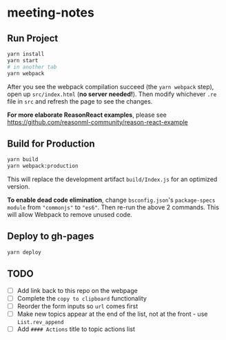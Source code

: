 # meeting-notes

## Run Project

```sh
yarn install
yarn start
# in another tab
yarn webpack
```

After you see the webpack compilation succeed (the `yarn webpack` step), open up `src/index.html` (**no server needed!**). Then modify whichever `.re` file in `src` and refresh the page to see the changes.

**For more elaborate ReasonReact examples**, please see https://github.com/reasonml-community/reason-react-example

## Build for Production

```sh
yarn build
yarn webpack:production
```

This will replace the development artifact `build/Index.js` for an optimized version.

**To enable dead code elimination**, change `bsconfig.json`'s `package-specs` `module` from `"commonjs"` to `"es6"`. Then re-run the above 2 commands. This will allow Webpack to remove unused code.

## Deploy to gh-pages
```sh
yarn deploy
```

## TODO
- [ ] Add link back to this repo on the webpage
- [ ] Complete the `copy to clipboard` functionality
- [ ] Reorder the form inputs so `url` comes first
- [ ] Make new topics appear at the end of the list, not at the front - use `List.rev_append`
- [ ] Add `#### Actions` title to topic actions list
